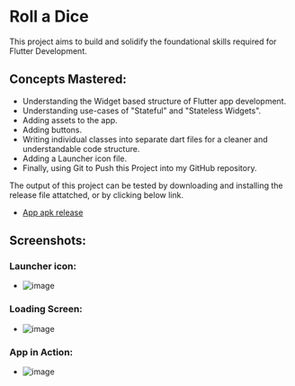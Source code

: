 # Roll a Dice

This project aims to build and solidify the foundational skills required for Flutter Development.

## Concepts Mastered:
- Understanding the Widget based structure of Flutter app development.
- Understanding use-cases of "Stateful" and "Stateless Widgets".
- Adding assets to the app.
- Adding buttons.
- Writing individual classes into separate dart files for a cleaner and understandable code structure.
- Adding a Launcher icon file.
- Finally, using Git to Push this Project into my GitHub repository.

The output of this project can be tested by downloading and installing the release file attatched, or by clicking below link.
- [App apk release](https://github.com/ShubhamGhanmode/Roll-a-Dice/releases/tag/v1.0.0)

## Screenshots:
### Launcher icon:
- ![image](https://github.com/ShubhamGhanmode/Roll-a-Dice/assets/35194671/7558d637-ba38-4b6c-a3e2-6193eda141f8)

### Loading Screen:
- ![image](https://github.com/ShubhamGhanmode/Roll-a-Dice/assets/35194671/7c4cf77b-83a0-4c97-957a-b2ceb23f40be)

### App in Action:

- ![image](https://github.com/ShubhamGhanmode/Roll-a-Dice/assets/35194671/2f3404d8-dec6-471e-90d0-9ecc2a250329)



